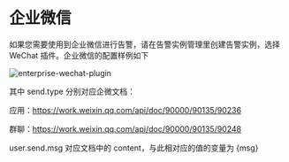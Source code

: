 # 企业微信

如果您需要使用到企业微信进行告警，请在告警实例管理里创建告警实例，选择 WeChat 插件。企业微信的配置样例如下

![enterprise-wechat-plugin](/img/alert/enterprise-wechat-plugin.png)

其中 send.type 分别对应企微文档：

应用：https://work.weixin.qq.com/api/doc/90000/90135/90236

群聊：https://work.weixin.qq.com/api/doc/90000/90135/90248

user.send.msg 对应文档中的 content，与此相对应的值的变量为 {msg}